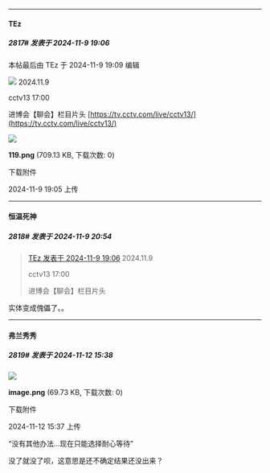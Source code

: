 ﻿
*****

####  TEz  
##### 2817#       发表于 2024-11-9 19:06

 本帖最后由 TEz 于 2024-11-9 19:09 编辑 

<img src="https://static.saraba1st.com/image/smiley/face2017/044.png" referrerpolicy="no-referrer"> 2024.11.9 

cctv13 17:00

进博会【聊会】栏目片头
[https://tv.cctv.com/live/cctv13/](https://tv.cctv.com/live/cctv13/)

<img src="https://img.saraba1st.com/forum/202411/09/190549kd1ebn71hgwqskce.png" referrerpolicy="no-referrer">

<strong>119.png</strong> (709.13 KB, 下载次数: 0)

下载附件

2024-11-9 19:05 上传


*****

####  恒温死神  
##### 2818#       发表于 2024-11-9 20:54

<blockquote><a href="httphttps://bbs.saraba1st.com/2b/forum.php?mod=redirect&amp;goto=findpost&amp;pid=66657942&amp;ptid=2074429" target="_blank">TEz 发表于 2024-11-9 19:06</a>
2024.11.9 

cctv13 17:00

进博会【聊会】栏目片头</blockquote>
实体变成傀儡了。。


*****

####  弗兰秀秀  
##### 2819#       发表于 2024-11-12 15:38

<img src="https://img.saraba1st.com/forum/202411/12/153740ypaz507pd5ap58pl.png" referrerpolicy="no-referrer">

<strong>image.png</strong> (69.73 KB, 下载次数: 0)

下载附件

2024-11-12 15:37 上传

“没有其他办法…现在只能选择耐心等待”

没了就没了呗，这意思是还不确定结果还没出来？

